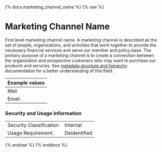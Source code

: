 {% docs marketing_channel_name %}
{% raw %}

<a name="marketing_channel_name"></a>
# Marketing Channel Name

First level marketing channel name. A marketing channel is described as the
set of people, organizations, and activities that work together to provide the necessary
financial services and serve our member and policy base. The primary purpose of a marketing
channel is to create a connection between the organization and prospective customers who may want
to purchase our products and services.
See [metadata structure and hierarchy](#!/model/model.aaa_life_data_platform.staging_metadata_metadata)
documentation for a better understanding of this field.



| Example values    |
|-------------------|
| Mail   |
| Email  |

### Security and Usage Information
|     |     |
| --- | --- |
| Security Classification: | Internal |
| Usage Requirement:       | Deidentified |

{% endraw %}
{% enddocs %}